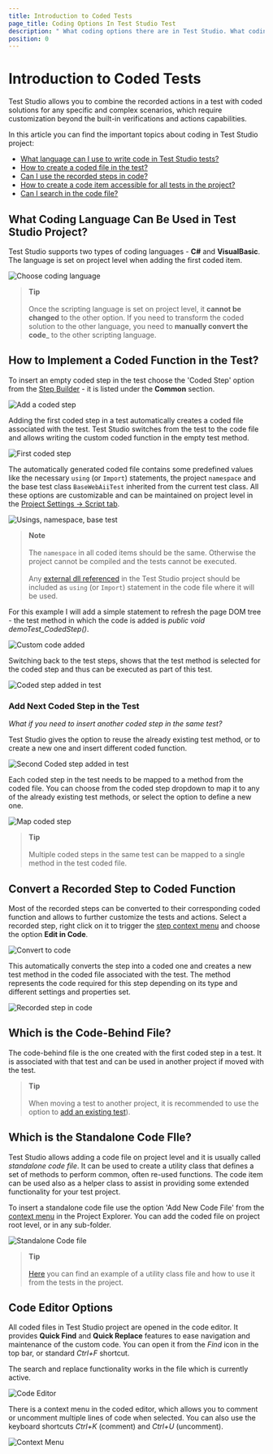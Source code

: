 ```yaml
---
title: Introduction to Coded Tests
page_title: Coding Options In Test Studio Test
description: " What coding options there are in Test Studio. What coding language can I use in Test Studio project/ Create Coded Step in Test Studio test. How to create coded test in Test Studio. Implement custom coded actions in Test Studio test. Helper Utility class file in Test Studio project. "
position: 0
---
```

# Introduction to Coded Tests

Test Studio allows you to combine the recorded actions in a test with coded solutions for any specific and complex scenarios, which require customization beyond the built-in verifications and actions capabilities.

In this article you can find the important topics about coding in Test Studio project:

- [What language can I use to write code in Test Studio tests?](#what-coding-language-can-be-used-in-test-studio-project)
- [How to create a coded file in the test?](#how-to-implement-a-coded-function-in-the-test)
- [Can I use the recorded steps in code?](#convert-a-recorded-step-to-coded-function)
- [How to create a code item accessible for all tests in the project?](#which-is-the-standalone-code-file)
- [Can I search in the code file?](#code-editor-options)

## What Coding Language Can Be Used in Test Studio Project?

Test Studio supports two types of coding languages - __C#__ and __VisualBasic__. The language is set on project level when adding the first coded item.

![Choose coding language][1]

> __Tip__
><br>
><br>
> Once the scripting language is set on project level, it __cannot be changed__ to the other option. If you need to transform the coded solution to the other language, you need to __manually convert the code___ to the other scripting language.

## How to Implement a Coded Function in the Test?

To insert an empty coded step in the test choose the 'Coded Step' option from the <a href="/features/custom-steps/overview" target="_blank">Step Builder</a> - it is listed under the __Common__ section.

![Add a coded step][2]

Adding the first coded step in a test automatically creates a coded file associated with the test. Test Studio switches from the test to the code file and allows writing the custom coded function in the empty test method.

![First coded step][2g]

The automatically generated coded file contains some predefined values like the necessary `using` (or `Import`) statements, the project `namespace` and the base test class `BaseWebAiiTest` inherited from the current test class. All these options are customizable and can be maintained on project level in the <a href="/features/project-settings/script-options" target="_blank">Project Settings -> Script tab</a>.

![Usings, namespace, base test][10]

> __Note__
><br>
><br>
> The `namespace` in all coded items should be the same. Otherwise the project cannot be compiled and the tests cannot be executed.
><br>
><br>
> Any <a href="/automated-tests/coded-tests/add-assembly-reference" target="_blank">external dll referenced</a> in the Test Studio project should be included as `using` (or `Import`) statement in the code file where it will be used.

For this example I will add a simple statement to refresh the page DOM tree - the test method in which the code is added is _public void demoTest_CodedStep()_.

![Custom code added][11]

Switching back to the test steps, shows that the test method is selected for the coded step and thus can be executed as part of this test.

![Coded step added in test][12]

### Add Next Coded Step in the Test

_What if you need to insert another coded step in the same test?_

Test Studio gives the option to reuse the already existing test method, or to create a new one and insert different coded function.

![Second Coded step added in test][12g]

Each coded step in the test needs to be mapped to a method from the coded file. You can choose from the coded step dropdown to map it to any of the already existing test methods, or select the option to define a new one.

![Map coded step][3]

> __Tip__
><br>
><br>
> Multiple coded steps in the same test can be mapped to a single method in the test coded file.

## Convert a Recorded Step to Coded Function

Most of the recorded steps can be converted to their corresponding coded function and allows to further customize the tests and actions. Select a recorded step, right click on it to trigger the <a href="/features/test-maintenance/test-step-context-menu" target="_blank">step context menu</a> and choose the option __Edit in Code__.

![Convert to code][4]

This automatically converts the step into a coded one and creates a new test method in the coded file associated with the test. The method represents the code required for this step depending on its type and different settings and properties set.

![Recorded step in code][5]

## Which is the Code-Behind File?

The code-behind file is the one created with the first coded step in a test. It is associated with that test and can be used in another project if moved with the test.

> __Tip__
><br>
><br>
> When moving a test to another project, it is recommended to use the option to <a href="/knowledge-base/best-practices-kb/add-existing-test" target="_blank">add an existing test</a>).

## Which is the Standalone Code FIle?

Test Studio allows adding a code file on project level and it is usually called _standalone code file_. It can be used to create a utility class that defines a set of methods to perform common, often re-used functions. The code item can be used also as a helper class to assist in providing some extended functionality for your test project.

To insert a standalone code file use the option 'Add New Code File' from the <a href="/features/project-explorer/overview#project-items-context-menu" target="_blank">context menu</a> in the Project Explorer. You can add the coded file on project root level, or in any sub-folder.

![Standalone Code file][13]

> __Tip__
><br>
><br>
> <a href="/advanced-topics/coded-samples/general/utility-class-in-standalone" target="_blank">Here</a> you can find an example of a utility class file and how to use it from the tests in the project.

## Code Editor Options

All coded files in Test Studio project are opened in the code editor. It provides __Quick Find__ and __Quick Replace__ features to ease navigation and maintenance of the custom code. You can open it from the _Find_ icon in the top bar, or standard _Ctrl+F_ shortcut.

The search and replace functionality works in the file which is currently active.

![Code Editor][5a]

There is a context menu in the coded editor, which allows you to comment or uncomment multiple lines of code when selected. You can also use the keyboard shortcuts _Ctrl+K_ (comment) and _Ctrl+U_ (uncomment).

![Context Menu][6a]

[1]: /img/features/coded-steps/coded-steps/fig1.png
[2]: /img/features/coded-steps/coded-steps/fig2.png
[2g]: /img/features/coded-steps/coded-steps/add-coded-step.gif
[3]: /img/features/coded-steps/coded-steps/fig3.png
[4]: /img/features/coded-steps/coded-steps/fig4.png
[5]: /img/features/coded-steps/coded-steps/fig5.png
[10]: /img/features/coded-steps/coded-steps/fig10.png
[11]: /img/features/coded-steps/coded-steps/fig11.png
[12]: /img/features/coded-steps/coded-steps/fig12.png
[12g]: /img/features/coded-steps/coded-steps/add-second-coded-step.gif
[13]: /img/features/coded-steps/standalone-code-file/fig1.png 
[5a]: /img/features/coded-steps/code-behind-file/fig5.png
[6a]: /img/features/coded-steps/code-behind-file/fig6.png
